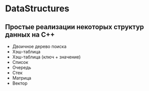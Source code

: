 # DataStructures

## Простые реализации некоторых структур данных на C++
- Двоичное дерево поиска
- Хэш-таблица
- Хэш-таблица (ключ + значение)
- Список
- Очередь
- Стек
- Матрица
- Вектор
